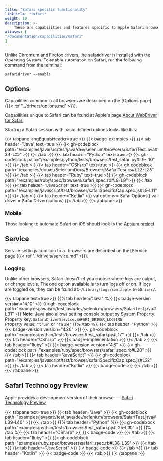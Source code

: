 ```yaml
---
title: "Safari specific functionality"
linkTitle: "Safari"
weight: 10
description: >-
    These are capabilities and features specific to Apple Safari browsers.
aliases: [
"/documentation/capabilities/safari"
]
---
```


Unlike Chromium and Firefox drivers, the safaridriver is installed with the Operating System.
To enable automation on Safari, run the following command from the terminal:

```shell
safaridriver --enable
```

## Options

Capabilities common to all browsers are described on the [Options page]({{< ref "../drivers/options.md" >}}).

Capabilities unique to Safari can be found at Apple's page [About WebDriver for Safari](https://developer.apple.com/documentation/webkit/about_webdriver_for_safari#2957227)

Starting a Safari session with basic defined options looks like this:

{{< tabpane langEqualsHeader=true >}}
{{< badge-examples >}}
{{< tab header="Java" text=true >}}
{{< gh-codeblock path="/examples/java/src/test/java/dev/selenium/browsers/SafariTest.java#24-L25" >}}
{{< /tab >}}
{{< tab header="Python" text=true >}}
{{< gh-codeblock path="/examples/python/tests/browsers/test_safari.py#L9-L10" >}}
{{< /tab >}}
{{< tab header="CSharp" text=true >}}
{{< gh-codeblock path="/examples/dotnet/SeleniumDocs/Browsers/SafariTest.cs#L22-L23" >}}
{{< /tab >}}
{{< tab header="Ruby" text=true >}}
{{< gh-codeblock path="/examples/ruby/spec/browsers/safari_spec.rb#L8-L9" >}}
{{< /tab >}}
{{< tab header="JavaScript" text=true >}}
{{< gh-codeblock path="/examples/javascript/test/browser/safariSpecificCap.spec.js#L8-L11" >}}
{{< /tab >}}
{{< tab header="Kotlin" >}}
  val options = SafariOptions()
  val driver = SafariDriver(options)
{{< /tab >}}
{{< /tabpane >}}

### Mobile
Those looking to automate Safari on iOS should look to the [Appium project](//appium.io/).


## Service

Service settings common to all browsers are described on the [Service page]({{< ref "../drivers/service.md" >}}).

### Logging

Unlike other browsers, Safari doesn't let you choose where logs are output, or change levels. The one option
available is to turn logs off or on. If logs are toggled on, they can be found at:`~/Library/Logs/com.apple.WebDriver/`.

{{< tabpane text=true >}}
{{% tab header="Java" %}}
{{< badge-version version="4.10" >}}
{{< gh-codeblock path="examples/java/src/test/java/dev/selenium/browsers/SafariTest.java#L31" >}}
**Note**: Java also allows setting console output by System Property;\
Property key: `SafariDriverService.SAFARI_DRIVER_LOGGING`\
Property value: `"true"` or `"false"`
{{% /tab %}}
{{< tab header="Python" >}}
{{< badge-version version="4.26" >}}
{{< gh-codeblock path="examples/python/tests/browsers/test_safari.py#L17" >}}
{{< /tab >}}
{{< tab header="CSharp" >}}
{{< badge-implementation >}}
{{< /tab >}}
{{< tab header="Ruby" >}}
{{< badge-version version="4.8" >}}
{{< gh-codeblock path="examples/ruby/spec/browsers/safari_spec.rb#L20" >}}
{{< /tab >}}
{{< tab header="JavaScript" >}}
{{< gh-codeblock path="/examples/javascript/test/browser/safariSpecificCap.spec.js#L22" >}}
{{< /tab >}}
{{< tab header="Kotlin" >}}
{{< badge-code >}}
{{< /tab >}}
{{< /tabpane >}}


## Safari Technology Preview

Apple provides a development version of their browser — [Safari Technology Preview](https://developer.apple.com/safari/technology-preview/)

{{< tabpane text=true >}}
{{< tab header="Java" >}}
{{< gh-codeblock path="examples/java/src/test/java/dev/selenium/browsers/SafariTest.java#L39-L40" >}}
{{< /tab >}}
{{% tab header="Python" %}}
{{< gh-codeblock path="examples/python/tests/browsers/test_safari.py#L25-L30" >}}
{{% /tab %}}
{{< tab header="CSharp" >}}
{{< badge-code >}}
{{< /tab >}}
{{< tab header="Ruby" >}}
{{< gh-codeblock path="examples/ruby/spec/browsers/safari_spec.rb#L38-L39" >}}
{{< /tab >}}
{{< tab header="JavaScript" >}}
{{< badge-code >}}
{{< /tab >}}
{{< tab header="Kotlin" >}}
{{< badge-code >}}
{{< /tab >}}
{{< /tabpane >}}
